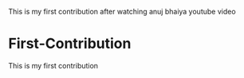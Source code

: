 This is my first contribution after watching anuj bhaiya youtube video
# First-Contribution
This is my first contribution
